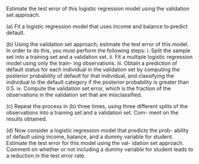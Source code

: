 Estimate the test error of this logistic regression model using the validation set approach.

(a) Fit a logistic regression model that uses income and balance to predict default.

(b) Using the validation set approach, estimate the test error of this model. In order to do this, you must perform the following steps:
i. Split the sample set into a training set and a validation set.
ii. Fit a multiple logistic regression model using only the train- ing observations.
iii. Obtain a prediction of default status for each individual in the validation set by computing the posterior            probability of default for that individual, and classifying the individual to the default category if the posterior probability is greater than 0.5.
iv. Compute the validation set error, which is the fraction of the observations in the validation set that are misclassified.

(c) Repeat the process in (b) three times, using three different splits of the observations into a training set and a validation set. Com- ment on the results obtained.

(d) Now consider a logistic regression model that predicts the prob- ability of default using income, balance, and a dummy variable for student. Estimate the test error for this model using the val- idation set approach. Comment on whether or not including a dummy variable for student leads to a reduction in the test error rate.
